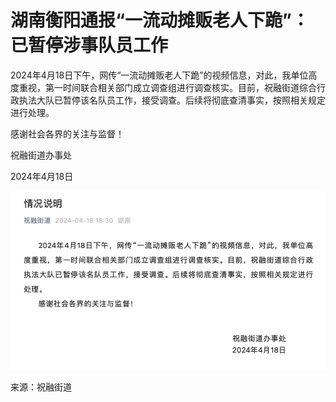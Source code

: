 # 湖南衡阳通报“一流动摊贩老人下跪”：已暂停涉事队员工作

2024年4月18日下午，网传“一流动摊贩老人下跪”的视频信息，对此，我单位高度重视，第一时间联合相关部门成立调查组进行调查核实。目前，祝融街道综合行政执法大队已暂停该名队员工作，接受调查。后续将彻底查清事实，按照相关规定进行处理。

感谢社会各界的关注与监督！

祝融街道办事处

2024年4月18日

![52458a6ebb4e2ef71596bb65f899f671.jpg](https://raw.githubusercontent.com/qqhsx/qqnews_image/main/2024/04/19/湖南衡阳通报“一流动摊贩老人下跪”：已暂停涉事队员工作/52458a6ebb4e2ef71596bb65f899f671.jpg)

来源：祝融街道

